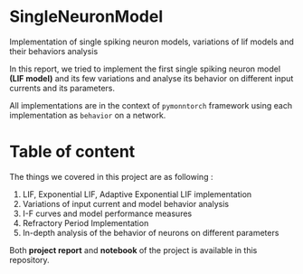 # SingleNeuronModel
Implementation of single spiking neuron models, variations of lif models and their behaviors analysis

In this report, we tried to implement the first single spiking neuron model **(LIF model)** and
its few variations and analyse its behavior on different input currents and its parameters.

All implementations are in the context of `pymonntorch` framework using each implementation as `behavior` on a network.

# Table of content
The things we covered in this project are as following : 

1. LIF, Exponential LIF, Adaptive Exponential LIF implementation
2. Variations of input current and model behavior analysis
3. I-F curves and model performance measures
4. Refractory Period Implementation
5. In-depth analysis of the behavior of neurons on different parameters

Both **project report** and **notebook** of the project is available in this repository.
